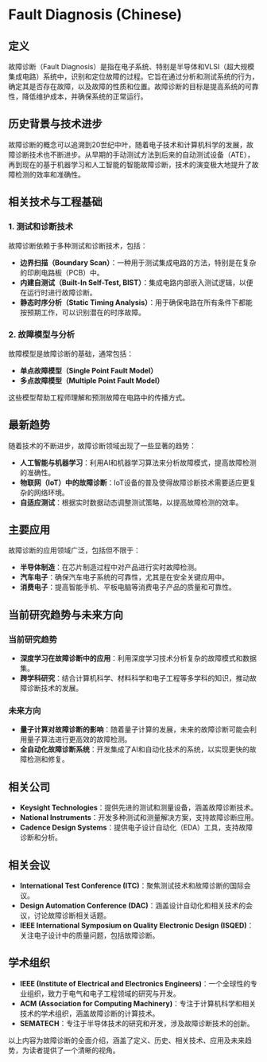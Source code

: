# Fault Diagnosis (Chinese)

## 定义

故障诊断（Fault Diagnosis）是指在电子系统、特别是半导体和VLSI（超大规模集成电路）系统中，识别和定位故障的过程。它旨在通过分析和测试系统的行为，确定其是否存在故障，以及故障的性质和位置。故障诊断的目标是提高系统的可靠性，降低维护成本，并确保系统的正常运行。

## 历史背景与技术进步

故障诊断的概念可以追溯到20世纪中叶，随着电子技术和计算机科学的发展，故障诊断技术也不断进步。从早期的手动测试方法到后来的自动测试设备（ATE），再到现在的基于机器学习和人工智能的智能故障诊断，技术的演变极大地提升了故障检测的效率和准确性。

## 相关技术与工程基础

### 1. 测试和诊断技术

故障诊断依赖于多种测试和诊断技术，包括：

- **边界扫描（Boundary Scan）**：一种用于测试集成电路的方法，特别是在复杂的印刷电路板（PCB）中。
- **内建自测试（Built-In Self-Test, BIST）**：集成电路内部嵌入测试逻辑，以便在运行时进行故障诊断。
- **静态时序分析（Static Timing Analysis）**：用于确保电路在所有条件下都能按预期工作，可以识别潜在的时序故障。

### 2. 故障模型与分析

故障模型是故障诊断的基础，通常包括：

- **单点故障模型（Single Point Fault Model）**
- **多点故障模型（Multiple Point Fault Model）**

这些模型帮助工程师理解和预测故障在电路中的传播方式。

## 最新趋势

随着技术的不断进步，故障诊断领域出现了一些显著的趋势：

- **人工智能与机器学习**：利用AI和机器学习算法来分析故障模式，提高故障检测的准确性。
- **物联网（IoT）中的故障诊断**：IoT设备的普及使得故障诊断技术需要适应更复杂的网络环境。
- **自适应测试**：根据实时数据动态调整测试策略，以提高故障检测的效率。

## 主要应用

故障诊断的应用领域广泛，包括但不限于：

- **半导体制造**：在芯片制造过程中对产品进行实时故障检测。
- **汽车电子**：确保汽车电子系统的可靠性，尤其是在安全关键应用中。
- **消费电子**：提高智能手机、平板电脑等消费电子产品的质量和可靠性。

## 当前研究趋势与未来方向

### 当前研究趋势

- **深度学习在故障诊断中的应用**：利用深度学习技术分析复杂的故障模式和数据集。
- **跨学科研究**：结合计算机科学、材料科学和电子工程等多学科的知识，推动故障诊断技术的发展。

### 未来方向

- **量子计算对故障诊断的影响**：随着量子计算的发展，未来的故障诊断可能会利用量子算法进行更高效的故障检测。
- **全自动化故障诊断系统**：开发集成了AI和自动化技术的系统，以实现更快的故障检测和修复。

## 相关公司

- **Keysight Technologies**：提供先进的测试和测量设备，涵盖故障诊断技术。
- **National Instruments**：开发多种测试和测量解决方案，支持故障诊断应用。
- **Cadence Design Systems**：提供电子设计自动化（EDA）工具，支持故障诊断和分析。

## 相关会议

- **International Test Conference (ITC)**：聚焦测试技术和故障诊断的国际会议。
- **Design Automation Conference (DAC)**：涵盖设计自动化和相关技术的会议，讨论故障诊断相关话题。
- **IEEE International Symposium on Quality Electronic Design (ISQED)**：关注电子设计中的质量问题，包括故障诊断。

## 学术组织

- **IEEE (Institute of Electrical and Electronics Engineers)**：一个全球性的专业组织，致力于电气和电子工程领域的研究与开发。
- **ACM (Association for Computing Machinery)**：专注于计算机科学和相关技术的学术组织，涵盖故障诊断的计算技术。
- **SEMATECH**：专注于半导体技术的研究和开发，涉及故障诊断技术的创新。

以上内容为故障诊断的全面介绍，涵盖了定义、历史、相关技术、应用及未来趋势，为读者提供了一个清晰的视角。